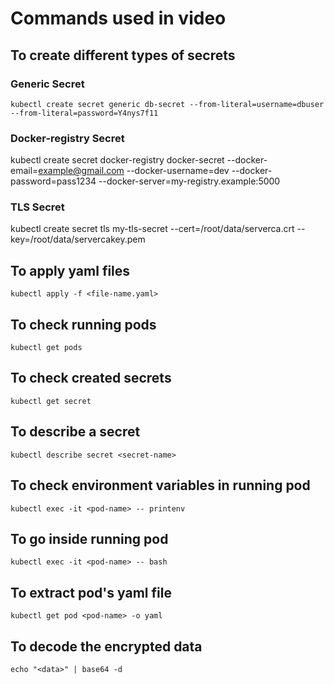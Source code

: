 # Commands used in video

## To create different types of secrets
### Generic Secret
```kubectl create secret generic db-secret --from-literal=username=dbuser --from-literal=password=Y4nys7f11```

### Docker-registry Secret
kubectl create secret docker-registry docker-secret --docker-email=example@gmail.com --docker-username=dev --docker-password=pass1234 --docker-server=my-registry.example:5000

### TLS Secret
kubectl create secret tls my-tls-secret --cert=/root/data/serverca.crt --key=/root/data/servercakey.pem


## To apply yaml files
`kubectl apply -f <file-name.yaml>`

## To check running pods
`kubectl get pods`

## To check created secrets
`kubectl get secret`

## To describe a secret
`kubectl describe secret <secret-name>`

## To check environment variables in running pod
`kubectl exec -it <pod-name> -- printenv`

## To go inside running pod
`kubectl exec -it <pod-name> -- bash`

## To extract pod's yaml file
`kubectl get pod <pod-name> -o yaml`

## To decode the encrypted data
`echo "<data>" | base64 -d`
